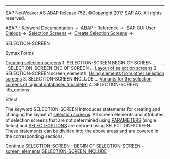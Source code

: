   

* * *

SAP NetWeaver AS ABAP Release 752, ©Copyright 2017 SAP AG. All rights reserved.

[ABAP - Keyword Documentation](https://help.sap.com/doc/abapdocu_752_index_htm/7.52/en-US/abenabap.htm) →  [ABAP - Reference](https://help.sap.com/doc/abapdocu_752_index_htm/7.52/en-US/abenabap_reference.htm) →  [SAP GUI User Dialogs](https://help.sap.com/doc/abapdocu_752_index_htm/7.52/en-US/abenabap_screens.htm) →  [Selection Screens](https://help.sap.com/doc/abapdocu_752_index_htm/7.52/en-US/abenselection_screen.htm) →  [Create Selection Screens](https://help.sap.com/doc/abapdocu_752_index_htm/7.52/en-US/abenselection_screen_create.htm) → 

SELECTION-SCREEN

Syntax Forms

[Creating selection screens](https://help.sap.com/doc/abapdocu_752_index_htm/7.52/en-US/abapselection-screen_definition.htm)
1\. SELECTION-SCREEN BEGIN OF SCREEN ...
  ...
  SELECTION-SCREEN END OF SCREEN ...
[Layout of selection screens](https://help.sap.com/doc/abapdocu_752_index_htm/7.52/en-US/abapselection-screen_layout.htm)
2\. SELECTION-SCREEN screen\_elements.
[Using elements from other selection screens](https://help.sap.com/doc/abapdocu_752_index_htm/7.52/en-US/abapselection-screen_include.htm)
3\. SELECTION-SCREEN INCLUDE ...
[Variants for the selection screens of logical databases (obsolete)](https://help.sap.com/doc/abapdocu_752_index_htm/7.52/en-US/abapselection-screen_ldb.htm)
4\. SELECTION-SCREEN ldb\_options.

Effect

The keyword SELECTION-SCREEN introduces statements for creating and changing the layout of [selection screens](https://help.sap.com/doc/abapdocu_752_index_htm/7.52/en-US/abenselection_screen_glosry.htm "Glossary Entry"). All screen elements and attributes of selection screens that are not determined using [PARAMETERS](https://help.sap.com/doc/abapdocu_752_index_htm/7.52/en-US/abapparameters.htm) (single fields) and [SELECT-OPTIONS](https://help.sap.com/doc/abapdocu_752_index_htm/7.52/en-US/abapselect-options.htm) are defined using SELECTION-SCREEN. These statements can be divided into the above areas and are covered in the corresponding sections.

Continue
[SELECTION-SCREEN - BEGIN OF](https://help.sap.com/doc/abapdocu_752_index_htm/7.52/en-US/abapselection-screen_definition.htm)
[SELECTION-SCREEN - screen\_elements](https://help.sap.com/doc/abapdocu_752_index_htm/7.52/en-US/abapselection-screen_layout.htm)
[SELECTION-SCREEN INCLUDE](https://help.sap.com/doc/abapdocu_752_index_htm/7.52/en-US/abapselection-screen_include.htm)